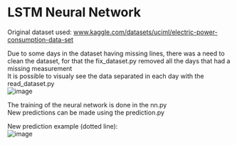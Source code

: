 # LSTM Neural Network

Original dataset used: www.kaggle.com/datasets/uciml/electric-power-consumption-data-set

Due to some days in the dataset having missing lines, there was a need to clean the dataset, for that the fix_dataset.py removed all the days that had a missing measurement  
It is possible to visualy see the data separated in each day with the read_dataset.py  
![image](https://user-images.githubusercontent.com/94933775/168104463-d8ed6fdd-d7bf-4d6b-bb41-2515032c7d74.png)

The training of the neural network is done in the nn.py  
New predictions can be made using the prediction.py

New prediction example (dotted line):  
![image](https://user-images.githubusercontent.com/94933775/168108476-2b1e36c3-1c0d-4865-a110-7ad95e09c36a.png)
